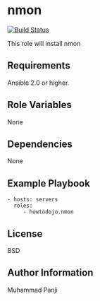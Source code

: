 nmon
=========

[![Build Status](https://travis-ci.org/howtodojo/ansible-nmon.svg?branch=master)](https://travis-ci.org/howtodojo/ansible-nmon)

This role will install nmon

Requirements
------------

Ansible 2.0 or higher.

Role Variables
--------------

None

Dependencies
------------

None

Example Playbook
----------------

    - hosts: servers
      roles:
         - howtodojo.nmon

License
-------

BSD

Author Information
------------------

Muhammad Panji
